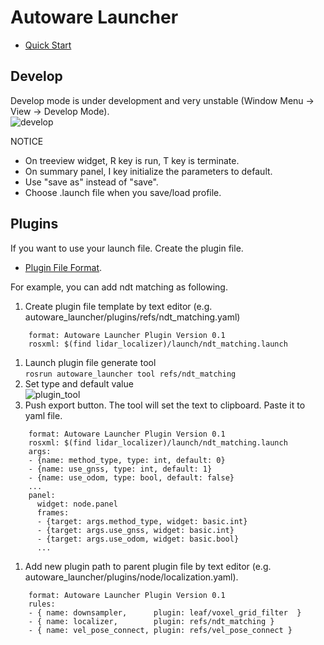 # Autoware Launcher

* [Quick Start](./documents/quickstart.md)


## Develop
Develop mode is under development and very unstable (Window Menu -> View -> Develop Mode).<br>
![develop](./documents/images/develop.png)

NOTICE
* On treeview widget, R key is run, T key is terminate.
* On summary panel, I key initialize the parameters to default.
* Use "save as" instead of "save".
* Choose .launch file when you save/load profile.

## Plugins
If you want to use your launch file. Create the plugin file.
* [Plugin File Format](./documents/plugin/format.md).

For example, you can add ndt matching as following.
1. Create plugin file template by text editor (e.g. autoware_launcher/plugins/refs/ndt_matching.yaml)
```
    format: Autoware Launcher Plugin Version 0.1
    rosxml: $(find lidar_localizer)/launch/ndt_matching.launch
```
1. Launch plugin file generate tool<br>
`rosrun autoware_launcher tool refs/ndt_matching`
1. Set type and default value<br>
![plugin_tool](./documents/images/plugin_tool.png)
1. Push export button. The tool will set the text to clipboard. Paste it to yaml file.<br>
```
    format: Autoware Launcher Plugin Version 0.1
    rosxml: $(find lidar_localizer)/launch/ndt_matching.launch
    args:
    - {name: method_type, type: int, default: 0}
    - {name: use_gnss, type: int, default: 1}
    - {name: use_odom, type: bool, default: false}
    ...
    panel:
      widget: node.panel
      frames:
      - {target: args.method_type, widget: basic.int}
      - {target: args.use_gnss, widget: basic.int}
      - {target: args.use_odom, widget: basic.bool}
      ...
```
1. Add new plugin path to parent plugin file by text editor (e.g. autoware_launcher/plugins/node/localization.yaml).
```
    format: Autoware Launcher Plugin Version 0.1
    rules:
    - { name: downsampler,      plugin: leaf/voxel_grid_filter  }
    - { name: localizer,        plugin: refs/ndt_matching }
    - { name: vel_pose_connect, plugin: refs/vel_pose_connect }
```
